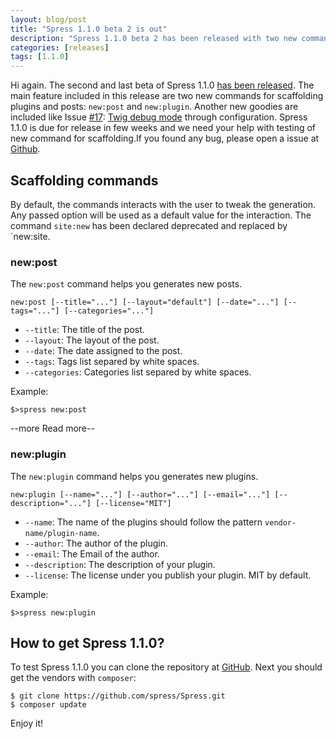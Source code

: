 ```yaml
---
layout: blog/post
title: "Spress 1.1.0 beta 2 is out"
description: "Spress 1.1.0 beta 2 has been released with two new command for scaffolding"
categories: [releases]
tags: [1.1.0]
---
```

Hi again. The second and last beta of Spress 1.1.0 [has been released](https://github.com/spress/Spress/releases/tag/v1.1.0-beta.2). The main feature included in this release are two new commands for scaffolding plugins and posts: `new:post` and `new:plugin`. Another new goodies are included like
Issue [#17](https://github.com/spress/Spress/issues/17): [Twig debug mode](/news/2014/10/28/new-in-spress-1-1-debug-mode/) through configuration. Spress 1.1.0 is due for release in few weeks and we need your help with testing of new command for scaffolding.If you found any bug, please open a issue at [Github](https://github.com/spress/Spress/issues).

## Scaffolding commands

By default, the commands interacts with the user to tweak the generation. Any passed option will be used as a default value for the interaction. The command `site:new` has been declared deprecated and replaced by `new:site.

### new:post

The `new:post` command helps you generates new posts.

`new:post [--title="..."] [--layout="default"] [--date="..."] [--tags="..."] [--categories="..."]`

* `--title`: The title of the post.
* `--layout`: The layout of the post.
* `--date`: The date assigned to the post.
* `--tags`: Tags list separed by white spaces.
* `--categories`: Categories list separed by white spaces.

Example: 
```
$>spress new:post
```

--more Read more--

### new:plugin

The `new:plugin` command helps you generates new plugins.

`new:plugin [--name="..."] [--author="..."] [--email="..."] [--description="..."] [--license="MIT"]`

* `--name`: The name of the plugins should follow the pattern `vendor-name/plugin-name`.
* `--author`: The author of the plugin.
* `--email`: The Email of the author.
* `--description`: The description of your plugin.
* `--license`: The license under you publish your plugin. MIT by default.

Example: 
```
$>spress new:plugin
```

## How to get Spress 1.1.0?

To test Spress 1.1.0 you can clone the repository at [GitHub](https://github.com/spress/Spress).
Next you should get the vendors with `composer`:

```
$ git clone https://github.com/spress/Spress.git
$ composer update
```

Enjoy it!
